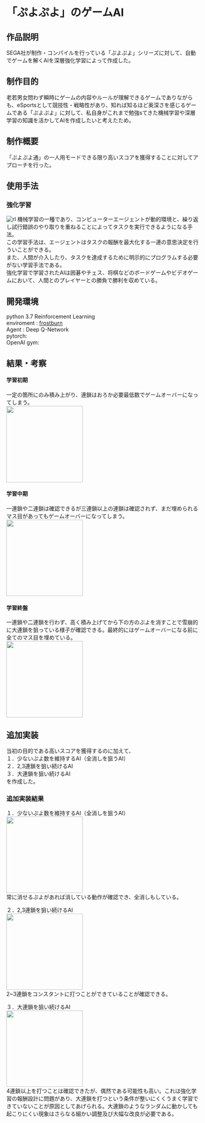 # 「ぷよぷよ」のゲームAI

## 作品説明

SEGA社が制作・コンパイルを行っている「ぷよぷよ」シリーズに対して、自動でゲームを解くAIを深層強化学習によって作成した。

## 制作目的

老若男女問わず瞬時にゲームの内容やルールが理解できるゲームでありながらも、eSportsとして競技性・戦略性があり、知れば知るほど奥深さを感じるゲームである「ぷよぷよ」に対して、私自身がこれまで勉強sてきた機械学習や深層学習の知識を活かしてAIを作成したいと考えたため。


## 制作概要

「ぷよぷよ通」の一人用モードできる限り高いスコアを獲得することに対してアプローチを行った。

## 使用手法
### 強化学習
![rl](https://user-images.githubusercontent.com/59335458/152766417-1a71d0ea-6ae0-4e6d-b60b-481d2846d386.PNG)
機械学習の一種であり、コンピューターエージェントが動的環境と、繰り返し試行錯誤のやり取りを重ねることによってタスクを実行できるようになる手法。  
この学習手法は、エージェントはタスクの報酬を最大化する一連の意思決定を行ういことができる。  
また、人間が介入したり、タスクを達成するために明示的にプログラムする必要がない学習手法である。  
強化学習で学習されたAIは囲碁やチェス、将棋などのボードゲームやビデオゲームにおいて、人間とのプレイヤーとの勝負で勝利を収めている。


## 開発環境
python 3.7
Reinforcement Learning  
enviroment : [frostburn](https://github.com/frostburn/gym_puyopuyo)  
Agent : Deep Q-Network  
pytorch:  
OpenAI gym:  

## 結果・考察
#### 学習初期  
一定の箇所にのみ積み上がり、連鎖はおろか必要最低数でゲームオーバーになってしまう。  
<img src = "https://user-images.githubusercontent.com/59335458/153154451-43e63540-701a-4abe-9418-08b5002b47d2.gif" width = 200px>

#### 学習中期  
一連鎖や二連鎖は確認できるが三連鎖以上の連鎖は確認されず、まだ埋められるマス目があってもゲームオーバーになってしまう。  
<img src = "https://user-images.githubusercontent.com/59335458/152766892-1fec58dc-07d8-4fb1-8814-e58b906422f2.PNG" width = 200px>

#### 学習終盤  
一連鎖や二連鎖を行わず、高く積み上げてから下の方のぷよを消すことで雪崩的に大連鎖を狙っている様子が確認できる。最終的にはゲームオーバーになる前に全てのマス目を埋めている。  
<img src = "https://user-images.githubusercontent.com/59335458/153155589-ecabbbe1-f373-4038-bf7b-775fd0849557.gif" width = 200px>

## 追加実装
当初の目的である高いスコアを獲得するのに加えて、  
１．少ないぷよ数を維持するAI（全消しを狙うAI）　   
２．2,3連鎖を狙い続けるAI  
３．大連鎖を狙い続けるAI  
を作成した。

### 追加実装結果
１．少ないぷよ数を維持するAI（全消しを狙うAI）   
<img src = "https://user-images.githubusercontent.com/59335458/154214414-fb0914d0-1d36-4d52-87e4-ce61780c5ab9.gif" width = 200px>  
常に消せるぷよがあれば消している動作が確認でき、全消しもしている。  

２．2,3連鎖を狙い続けるAI  
<img src = "https://user-images.githubusercontent.com/59335458/154214402-5b7e62fd-3f55-4970-8c57-74c1c07851a3.gif" width = 200px>  
2~3連鎖をコンスタントに打つことができていることが確認できる。

３．大連鎖を狙い続けるAI  
<img src = "https://user-images.githubusercontent.com/59335458/153344564-dc68598e-82ae-41b3-80a8-0f50de2379ed.gif" width = 200px>  
4連鎖以上を打つことは確認できたが、偶然である可能性も高い。これは強化学習の報酬設計に問題があり、大連鎖を打つという条件が整いにくくうまく学習できていないことが原因としてあげられる。大連鎖のようなランダムに動かしても起こりにくい現象はさらなる細かい調整及び大幅な改良が必要である。  




